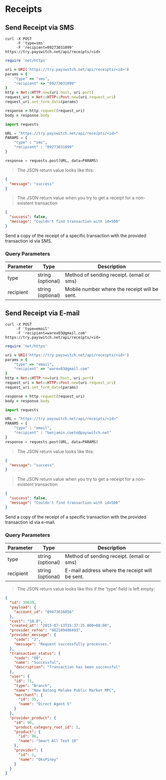 # Receipts

## Send Receipt via SMS

```shell
curl -X	POST
	 -F 'type=sms'
	 -F 'recipient=09273031099'
https://try.payswitch.net/api/receipts/<id>
```

```ruby
require 'net/https'

uri = URI('https://try.payswitch.net/api/receipts/<id>')
params = {
	"type" => "sms",
	"recipient" => "09273031099"
}
http = Net::HTTP.new(uri.host, uri.port)
request_uri = Net::HTTP::Post.new(uri.request_uri)
request_uri.set_form_data(params)

response = http.request(request_uri)
body = response.body
```

```python
import requests

URL = "https://try.payswitch.net/api/receipts/<id>"
PARAMS = {
	"type" : "sms",
	"recipient" : "09273031099"
}

response = requests.post(URL, data=PARAMS)
```

> The JSON return value looks like this:

```json
{
  "message": "success"
}
```

> The JSON return value when you try to get a receipt for a non-existent transaction

```json
{
  "success": false,
  "message": "Couldn't find transaction with id=500"
}
```

Send a copy of the receipt of a specific transaction with the provided transaction id via SMS.

### Query Parameters

Parameter | Type | Description
--------- | ---- | -----------
type | string<br/>(optional) | Method of sending receipt. (email or sms)
recipient | string<br/>(optional) | Mobile number where the receipt will be sent.

## Send Receipt via E-mail

```shell
curl -X	POST
	 -F 'type=email'
	 -F 'recipient=warex03@gmail.com'
https://try.payswitch.net/api/receipts/<id>
```

```ruby
require 'net/https'

uri = URI('https://try.payswitch.net/api/receipts/<id>')
params = {
	"type" => "email",
	"recipient" => "warex03@gmail.com"
}
http = Net::HTTP.new(uri.host, uri.port)
request_uri = Net::HTTP::Post.new(uri.request_uri)
request_uri.set_form_data(params)

response = http.request(request_uri)
body = response.body
```

```python
import requests

URL = "https://try.payswitch.net/api/receipts/<id>"
PARAMS = {
	"type" : "email",
	"recipient" : "benjamin.cueto@payswitch.net"
}
response = requests.post(URL, data=PARAMS)
```

> The JSON return value looks like this:

```json
{
  "message": "success"
}
```

> The JSON return value when you try to get a receipt for a non-existent transaction

```json
{
  "success": false,
  "message": "Couldn't find transaction with id=500"
}
```

Send a copy of the receipt of a specific transaction with the provided transaction id via e-mail.

### Query Parameters

Parameter | Type | Description
--------- | ---- | -----------
type | string<br/>(optional) | Method of sending receipt. (email or sms)
recipient | string<br/>(optional) | E-mail address where the receipt will be sent.


> The JSON return value looks like this if the 'type' field is left empty:

```json
{
  "id": 39639,
  "payload": {
    "account_id": "09473616056"
  },
  "cost": "10.0",
  "created_at": "2015-07-13T15:37:25.000+08:00",
  "provider_refno": "082109486493",
  "provider_message": {
    "code": "2",
    "message": "Request successfully processes."
  },
  "transaction_status": {
    "code": "00",
    "name": "Successful",
    "description": "Transaction has been successful"
  },
  "user": {
    "id": 71,
    "type": "Branch",
    "name": "New Batong Malake Public Market MPC",
    "merchant": {
      "id": 35,
      "name": "Direct Agent 5"
    }
  },
  "provider_product": {
    "id": 96,
    "product_category_root_id": 1,
    "product": {
      "id": 96,
      "name": "Smart All Text 10"
    },
    "provider": {
      "id": 1,
      "name": "OksPinoy"
    }
  }
}
```

